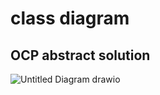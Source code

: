 # class diagram 
## OCP abstract solution 
![Untitled Diagram drawio](https://user-images.githubusercontent.com/36940678/147688900-0126f75f-8160-4a00-a92d-6760a480f5f4.png)

